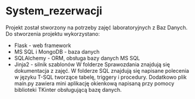 # System_rezerwacji
Projekt został stworzony na potrzeby zajęć laboratoryjnych z Baz Danych.
Do stworzenia projektu wykorzystano:
  - Flask - web framework
  - MS SQL i MongoDB - baza danych
  - SQLAlchemy - ORM, obsługa bazy danych MS SQL
  - Jinja2 - silnik szablonów
W folderze Sprawozdania znajdują się dokumentacja z zajęć.
W folderze SQL znajdują się napisane polecenia w języku T-SQL tworzące tabelę, triggery i procedury.
Dodatkowo plik main.py zawiera mini aplikację okienkową napisaną przy pomocy biblioteki TKinter obsługującą bazę danych.
